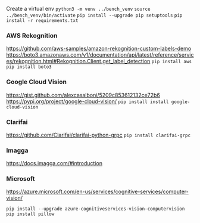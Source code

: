 Create a virtual env
```python3 -m venv ../bench_venv```
```source ../bench_venv/bin/activate```
```pip install --upgrade pip setuptools```
```pip install -r requirements.txt```

### AWS Rekognition
https://github.com/aws-samples/amazon-rekognition-custom-labels-demo
https://boto3.amazonaws.com/v1/documentation/api/latest/reference/services/rekognition.html#Rekognition.Client.get_label_detection
```pip install aws```
```pip install boto3```


### Google Cloud Vision
https://gist.github.com/alexcasalboni/5209c853612132ce72b6
https://pypi.org/project/google-cloud-vision/
```pip install install google-cloud-vision```


### Clarifai
https://github.com/Clarifai/clarifai-python-grpc
```pip install clarifai-grpc```


### Imagga
https://docs.imagga.com/#introduction


### Microsoft
https://azure.microsoft.com/en-us/services/cognitive-services/computer-vision/

```pip install --upgrade azure-cognitiveservices-vision-computervision```
```pip install pillow```
